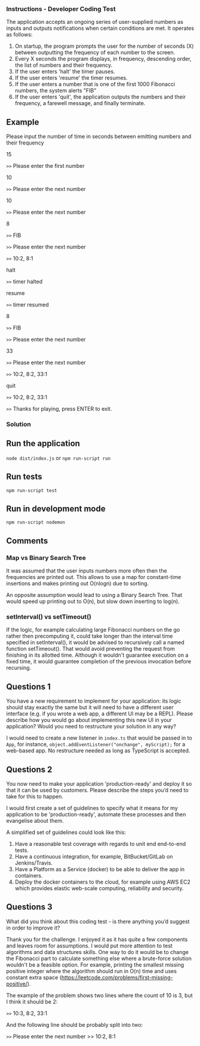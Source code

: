 ### Instructions - Developer Coding Test
The application accepts an ongoing series of user-supplied numbers as inputs and outputs notifications when certain conditions are met. It operates as follows:

1. On startup, the program prompts the user for the number of seconds (X) between outputting the frequency of each number to the screen.
2. Every X seconds the program displays, in frequency, descending order, the list of numbers and their frequency.
3. If the user enters 'halt' the timer pauses.
4. If the user enters 'resume' the timer resumes.
5. If the user enters a number that is one of the first 1000 Fibonacci numbers, the system alerts "FIB"
6. If the user enters 'quit', the application outputs the numbers and their frequency, a farewell message, and finally terminate.

## Example
Please input the number of time in seconds between emitting numbers and their frequency

15

```>>``` Please enter the first number

10

```>>``` Please enter the next number

10

```>>``` Please enter the next number

8

```>>``` FIB

```>>``` Please enter the next number

```>>``` 10:2, 8:1

halt

```>>``` timer halted

resume

```>>``` timer resumed

8

```>>``` FIB

```>>``` Please enter the next number

33

```>>``` Please enter the next number

```>>``` 10:2, 8:2, 33:1

quit

```>>``` 10:2, 8:2, 33:1

```>>``` Thanks for playing, press ENTER to exit.

### Solution
## Run the application
`
node dist/index.js
`
or
`
npm run-script run
`

## Run tests
`
npm run-script test
`

## Run in development mode
`
npm run-script nodemon
`

## Comments
### Map vs Binary Search Tree
It was assumed that the user inputs numbers more often then the frequencies are printed out.
This allows to use a map for constant-time insertions and makes printing out O(nlogn) due to sorting.

An opposite assumption would lead to using a Binary Search Tree.
That would speed up printing out to O(n), but slow down inserting to log(n).

### setInterval() vs setTimeout()
If the logic, for example calculating large Fibonacci numbers on the go rather then precomputing it,
could take longer than the interval time specified in setInterval(), it would be advised to
recursively call a named function setTimeout(). That would avoid preventing the request from finishing in its allotted time. Although it wouldn't guarantee execution on a fixed time, it would guarantee completion of the previous invocation before recursing.

## Questions 1
You have a new requirement to implement for your application: its logic should stay exactly the same but it will need to have a different user interface (e.g. if you wrote a web app, a different UI may be a REPL). Please describe how you would go about implementing this new UI in your application? Would you need to restructure your solution in any way?

I would need to create a new listener in ```index.ts``` that would be passed in to ```App```, for instance, ```object.addEventListener("onchange", myScript);``` for a web-based app. No restructure needed as long as TypeScript is accepted.

## Questions 2
You now need to make your application 'production-ready' and deploy it so that it can be used by customers. Please describe the steps you’d need to take for this to happen.

I would first create a set of guidelines to specify what it means for my application to be 'production-ready', automate these processes and then evangelise about them.

A simplified set of guidelines could look like this:

1. Have a reasonable test coverage with regards to unit end end-to-end tests.
2. Have a continuous integration, for example, BitBucket/GitLab on Jenkins/Travis.
3. Have a Platform as a Service (docker) to be able to deliver the app in containers.
4. Deploy the docker containers to the cloud, for example using AWS EC2 which provides elastic web-scale computing, reliability and security.

## Questions 3
What did you think about this coding test - is there anything you’d suggest in order to improve it?

Thank you for the challenge. I enjoyed it as it has quite a few components and leaves room for assumptions. I would put more attention to test algorithms and data structures skills. One way to do it would be to change the Fibonacci part to calculate something else where a brute-force solution wouldn't be a feasible option. For example, printing the smallest missing positive integer where the algorithm should run in O(n) time and uses constant extra space (https://leetcode.com/problems/first-missing-positive/).

The example of the problem shows two lines where the count of 10 is 3, but I think it should be 2:

```>>``` 10:3, 8:2, 33:1

And the following line should be probably split into two:

```>>``` Please enter the next number >> 10:2, 8:1
